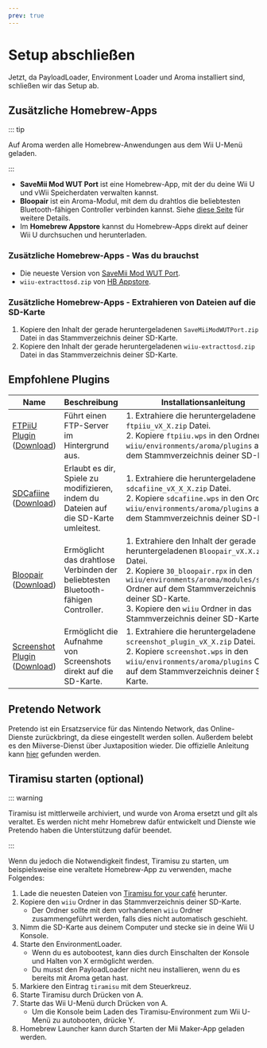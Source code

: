```yaml
---
prev: true
---
```


# Setup abschließen

Jetzt, da PayloadLoader, Environment Loader und Aroma installiert sind, schließen wir das Setup ab.

## Zusätzliche Homebrew-Apps

::: tip

Auf Aroma werden alle Homebrew-Anwendungen aus dem Wii U-Menü geladen.

:::

- **SaveMii Mod WUT Port** ist eine Homebrew-App, mit der du deine Wii U und vWii Speicherdaten verwalten kannst.
- **Bloopair** ist ein Aroma-Modul, mit dem du drahtlos die beliebtesten Bluetooth-fähigen Controller verbinden kannst. Siehe [diese Seite](https://gbatemp.net/threads/bloopair-connect-controllers-from-other-consoles-natively.594289/) für weitere Details.
- Im **Homebrew Appstore** kannst du Homebrew-Apps direkt auf deiner Wii U durchsuchen und herunterladen.

### Zusätzliche Homebrew-Apps - Was du brauchst

- Die neueste Version von [SaveMii Mod WUT Port](https://wiiu.cdn.fortheusers.org/zips/SaveMiiModWUTPort.zip).
- `wiiu-extracttosd.zip` von [HB Appstore](https://github.com/fortheusers/hb-appstore/releases/).

### Zusätzliche Homebrew-Apps - Extrahieren von Dateien auf die SD-Karte

1. Kopiere den Inhalt der gerade heruntergeladenen `SaveMiiModWUTPort.zip` Datei in das Stammverzeichnis deiner SD-Karte.
2. Kopiere den Inhalt der gerade heruntergeladenen `wiiu-extracttosd.zip` Datei in das Stammverzeichnis deiner SD-Karte.

## Empfohlene Plugins

| Name                                                                                                                                                  | Beschreibung                                                                                         | Installationsanleitung                                                                                                                                                                                                                                                                                                                                                                          |
| ----------------------------------------------------------------------------------------------------------------------------------------------------- | ---------------------------------------------------------------------------------------------------- | ----------------------------------------------------------------------------------------------------------------------------------------------------------------------------------------------------------------------------------------------------------------------------------------------------------------------------------------------------------------------------------------------- |
| [FTPiiU Plugin](https://github.com/wiiu-env/ftpiiu_plugin/) ([Download](https://github.com/wiiu-env/ftpiiu_plugin/releases))       | Führt einen FTP-Server im Hintergrund aus.                                           | 1. Extrahiere die heruntergeladene `ftpiiu_vX_X.zip` Datei. <br> 2. Kopiere `ftpiiu.wps` in den Ordner `wiiu/environments/aroma/plugins` auf dem Stammverzeichnis deiner SD-Karte.                                                                                                                                             |
| [SDCafiine](https://github.com/wiiu-env/sdcafiine_plugin/) ([Download](https://github.com/wiiu-env/sdcafiine_plugin/releases))     | Erlaubt es dir, Spiele zu modifizieren, indem du Dateien auf die SD-Karte umleitest. | 1. Extrahiere die heruntergeladene `sdcafiine_vX_X_X.zip` Datei. <br> 2. Kopiere `sdcafiine.wps` in den Ordner `wiiu/environments/aroma/plugins` auf dem Stammverzeichnis deiner SD-Karte.                                                                                                                                     |
| [Bloopair](https://github.com/GaryOderNichts/Bloopair/) ([Download](https://github.com/GaryOderNichts/Bloopair/releases))          | Ermöglicht das drahtlose Verbinden der beliebtesten Bluetooth-fähigen Controller.    | 1. Extrahiere den Inhalt der gerade heruntergeladenen `Bloopair_vX.X.zip` Datei. <br> 2. Kopiere `30_bloopair.rpx` in den `wiiu/environments/aroma/modules/setup/` Ordner auf dem Stammverzeichnis deiner SD-Karte. <br> 3. Kopiere den `wiiu` Ordner in das Stammverzeichnis deiner SD-Karte. |
| [Screenshot Plugin](https://github.com/wiiu-env/ScreenshotWUPS/) ([Download](https://github.com/wiiu-env/ScreenshotWUPS/releases)) | Ermöglicht die Aufnahme von Screenshots direkt auf die SD-Karte.                     | 1. Extrahiere die heruntergeladene `screenshot_plugin_vX_X.zip` Datei. <br> 2. Kopiere `screenshot.wps` in den `wiiu/environments/aroma/plugins` Ordner auf dem Stammverzeichnis deiner SD-Karte.                                                                                                                              |

## Pretendo Network

Pretendo ist ein Ersatzservice für das Nintendo Network, das Online-Dienste zurückbringt, da diese eingestellt werden sollen. Außerdem belebt es den Miiverse-Dienst über Juxtaposition wieder. Die offizielle Anleitung kann [hier](https://pretendo.network/docs/install/wiiu) gefunden werden.

## Tiramisu starten (optional)

::: warning

Tiramisu ist mittlerweile archiviert, und wurde von Aroma ersetzt und gilt als veraltet. Es werden nicht mehr Homebrew dafür entwickelt und Dienste wie Pretendo haben die Unterstützung dafür beendet.

:::

Wenn du jedoch die Notwendigkeit findest, Tiramisu zu starten, um beispielsweise eine veraltete Homebrew-App zu verwenden, mache Folgendes:

1. Lade die neuesten Dateien von [Tiramisu for your café](https://tiramisu.foryour.cafe) herunter.
2. Kopiere den `wiiu` Ordner in das Stammverzeichnis deiner SD-Karte.
    - Der Ordner sollte mit dem vorhandenen `wiiu` Ordner zusammengeführt werden, falls dies nicht automatisch geschieht.
3. Nimm die SD-Karte aus deinem Computer und stecke sie in deine Wii U Konsole.
4. Starte den EnvironmentLoader.
    - Wenn du es autobootest, kann dies durch Einschalten der Konsole und Halten von X ermöglicht werden.
    - Du musst den PayloadLoader nicht neu installieren, wenn du es bereits mit Aroma getan hast.
5. Markiere den Eintrag `tiramisu` mit dem Steuerkreuz.
6. Starte Tiramisu durch Drücken von A.
7. Starte das Wii U-Menü durch Drücken von A.
    - Um die Konsole beim Laden des Tiramisu-Environment zum Wii U-Menü zu autobooten, drücke Y.
8. Homebrew Launcher kann durch Starten der Mii Maker-App geladen werden.
